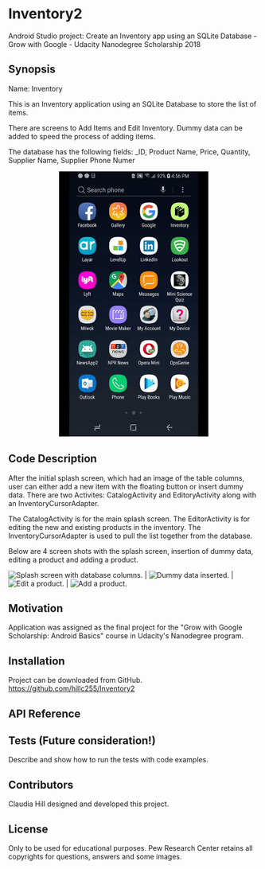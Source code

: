 # Inventory2
Android Studio project: Create an Inventory app using an SQLite Database - Grow with Google - Udacity Nanodegree Scholarship 2018

## Synopsis

Name:  Inventory

This is an Inventory application using an SQLite Database to store the list of items.  

There are screens to Add Items and Edit Inventory.  Dummy data can be added to speed the process of adding items.

The database has the following fields:  _ID, Product Name, Price, Quantity, Supplier Name, Supplier Phone Numer


<p align="center">
 <kbd><img width="300" height="533" src="readme_assets/inventory_video.gif"></kbd>
</p>

## Code Description

After the initial splash screen, which had an image of the table columns, user can either add a new item with the floating button or insert dummy data.  There are two Activites:  CatalogActivity and EditoryActivity along with an InventoryCursorAdapter.

The CatalogActivity is for the main splash screen.  The EditorActivity is for editing the new and existing products in the inventory.  The InventoryCursorAdapter is used to pull the list together from the database.

Below are 4 screen shots with the splash screen, insertion of dummy data, editing a product and adding a product.

![Splash screen with database columns.](https://github.com/hillc255/Inventory2/tree/master/readme_assets/dbscreen.png) |
![Dummy data inserted.](https://github.com/hillc255/Inventory2/tree/master/readme_assets/dummydata.png) |
![Edit a product.](https://github.com/hillc255/Inventory2/tree/master/readme_assetss/editproduct.png) |
![Add a product.](https://github.com/hillc255/Inventory2/tree/master/readme_assets/addproduct.png)

## Motivation

Application was assigned as the final project for the "Grow with Google Scholarship: Android Basics" course in Udacity's Nanodegree program.

## Installation

Project can be downloaded from GitHub.  
https://github.com/hillc255/Inventory2

## API Reference

## Tests (Future consideration!)

Describe and show how to run the tests with code examples.

## Contributors

Claudia Hill designed and developed this project.

## License

Only to be used for educational purposes.
Pew Research Center retains all copyrights for questions, answers and some images.
